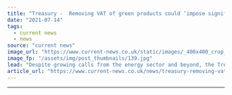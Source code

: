 ```yaml
---
title: "Treasury -  Removing VAT of green products could ‘impose significant additional pressure’ on finances"
date: "2021-07-14"
tags: 
  - current news
  - news
source: "current news"
image_url: "https://www.current-news.co.uk/static/images/_400x400_crop_center-center/Treasury_--_HM_Treasury.jpg"
image_fp: "/assets/img/post_thumbnails/139.jpg"
lead: "​Despite growing calls from the energy sector and beyond, the Treasury looks set to reject the removal of VAT on green products such as heat pumps and solar."
article_url: "https://www.current-news.co.uk/news/treasury-removing-vat-of-green-products-could-impose-significant-additional-pressure-on-finances?utm_source=rss-feeds&utm_medium=rss&utm_campaign=rss"
---
```


---
